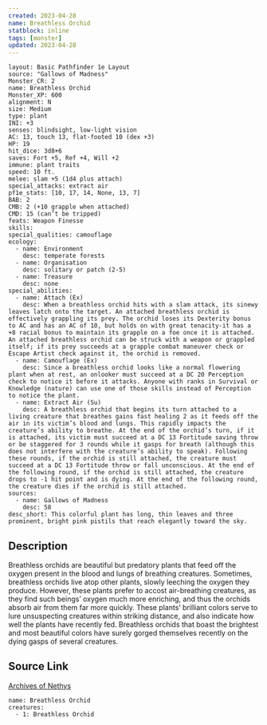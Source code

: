 ```yaml
---
created: 2023-04-28
name: Breathless Orchid
statblock: inline
tags: [monster]
updated: 2023-04-28
---
```

```statblock
layout: Basic Pathfinder 1e Layout
source: "Gallows of Madness"
Monster_CR: 2
name: Breathless Orchid
Monster_XP: 600
alignment: N
size: Medium
type: plant
INI: +3
senses: blindsight, low-light vision
AC: 13, touch 13, flat-footed 10 (dex +3)
HP: 19
hit_dice: 3d8+6
saves: Fort +5, Ref +4, Will +2
immune: plant traits
speed: 10 ft.
melee: slam +5 (1d4 plus attach)
special_attacks: extract air
pf1e_stats: [10, 17, 14, None, 13, 7]
BAB: 2
CMB: 2 (+10 grapple when attached)
CMD: 15 (can’t be tripped)
feats: Weapon Finesse
skills: 
special_qualities: camouflage
ecology:
  - name: Environment
    desc: temperate forests
  - name: Organisation
    desc: solitary or patch (2-5)
  - name: Treasure
    desc: none
special_abilities:
  - name: Attach (Ex)
    desc: When a breathless orchid hits with a slam attack, its sinewy leaves latch onto the target. An attached breathless orchid is effectively grappling its prey. The orchid loses its Dexterity bonus to AC and has an AC of 10, but holds on with great tenacity-it has a +8 racial bonus to maintain its grapple on a foe once it is attached. An attached breathless orchid can be struck with a weapon or grappled itself; if its prey succeeds at a grapple combat maneuver check or Escape Artist check against it, the orchid is removed.
  - name: Camouflage (Ex)
    desc: Since a breathless orchid looks like a normal flowering plant when at rest, an onlooker must succeed at a DC 20 Perception check to notice it before it attacks. Anyone with ranks in Survival or Knowledge (nature) can use one of those skills instead of Perception to notice the plant.
  - name: Extract Air (Su)
    desc: A breathless orchid that begins its turn attached to a living creature that breathes gains fast healing 2 as it feeds off the air in its victim’s blood and lungs. This rapidly impacts the creature’s ability to breathe. At the end of the orchid’s turn, if it is attached, its victim must succeed at a DC 13 Fortitude saving throw or be staggered for 3 rounds while it gasps for breath (although this does not interfere with the creature’s ability to speak). Following these rounds, if the orchid is still attached, the creature must succeed at a DC 13 Fortitude throw or fall unconscious. At the end of the following round, if the orchid is still attached, the creature drops to -1 hit point and is dying. At the end of the following round, the creature dies if the orchid is still attached.
sources:
  - name: Gallows of Madness
    desc: 58
desc_short: This colorful plant has long, thin leaves and three prominent, bright pink pistils that reach elegantly toward the sky.
```
## Description
Breathless orchids are beautiful but predatory plants that feed off the oxygen present in the blood and lungs of breathing creatures. Sometimes, breathless orchids live atop other plants, slowly leeching the oxygen they produce. However, these plants prefer to accost air-breathing creatures, as they find such beings’ oxygen much more enriching, and thus the orchids absorb air from them far more quickly. These plants’ brilliant colors serve to lure unsuspecting creatures within striking distance, and also indicate how well the plants have recently fed. Breathless orchids that boast the brightest and most beautiful colors have surely gorged themselves recently on the dying gasps of several creatures.
## Source Link
[Archives of Nethys](https://aonprd.com/MonsterDisplay.aspx?ItemName=Breathless%20Orchid)
```encounter-table
name: Breathless Orchid
creatures:
  - 1: Breathless Orchid
```
